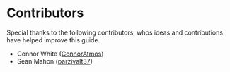 # Contributors

Special thanks to the following contributors, whos ideas and contributions have helped improve this guide.

- Connor White ([ConnorAtmos](https://github.com/connoratmos))
- Sean Mahon ([parzivalt37](https://github.com/parzivalt37))